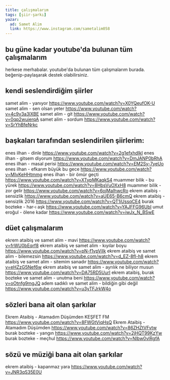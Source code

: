 ```yaml
---
title: çalışmalarım
tags: [şiir-şarkı]
yazar:
  ad: Samet Alim
  link: https://www.instagram.com/sametalim058
---
```


## bu güne kadar youtube'da bulunan tüm çalışmalarım

herkese merhabalar. youtube'da bulunan tüm çalışmalarım burada. beğenip-paylaşarak destek olabilirsiniz.  

## kendi seslendirdiğim şiirler
samet alim - yanıyor
https://www.youtube.com/watch?v=X0YQeufOK-U
samet alim - sen olsan yeter
https://www.youtube.com/watch?v=4c9v3a3lXBE
samet alim - git
https://www.youtube.com/watch?v=0qp2wujerqA
samet alim - sordum
https://www.youtube.com/watch?v=SrYhBfeNrkc
## başkaları tarafından seslendirilen şiirlerim:
enes ilhan - dinle
https://www.youtube.com/watch?v=2g1efxhdIkI
enes ilhan - gitsem diyorum
https://www.youtube.com/watch?v=DmJANP0bRhA
enes ilhan - masal perisi
https://www.youtube.com/watch?v=EM2Sy-7yeUo
enes ilhan - efkarım büyük bu gece
https://www.youtube.com/watch?v=MIvKeHHtmmg
enes ilhan - bir ömür geçti
https://www.youtube.com/watch?v=XTypMKaqkS4
muammer bilik - bu yürek
https://www.youtube.com/watch?v=8HbsVuOXxH8
muammer bilik - zor gelir
https://www.youtube.com/watch?v=6ojMaIhwcRo
ekrem ataibiş - sensizlik
https://www.youtube.com/watch?v=aUE65-B6cmQ
ekrem ataibiş - sensizlik 2016
https://www.youtube.com/watch?v=QT1iUssqCE4
burak bozteke - har-ı aşk
https://www.youtube.com/watch?v=YAJFFG96UbI
umut eroğul - ölene kadar
https://www.youtube.com/watch?v=iwJx_N_BSwE
## düet çalışmalarım
ekrem ataibiş ve samet alim - mavi
https://www.youtube.com/watch?v=frWU0bEqrf8
ekrem ataibiş ve samet alim - kıyılar boyu
https://www.youtube.com/watch?v=pN-f1vpViIk
ekrem ataibiş ve samet alim - bilemezsin
https://www.youtube.com/watch?v=d_EZ-8fI-h8
ekrem ataibiş ve samet alim - sitemim sanadır
https://www.youtube.com/watch?v=eHZzG5Nef6w
ekrem ataibiş ve samet alim - ayrılık ne biliyor musun
https://www.youtube.com/watch?v=DA75RD5UurI
ekrem ataibiş, burak bozteke ve samet alim - unutma beni
https://www.youtube.com/watch?v=oOtnfg9mgJQ
adem sadıklı ve samet alim - bildiğin gibi değil
https://www.youtube.com/watch?v=u3yTFJrkW4o
## sözleri bana ait olan şarkılar
Ekrem Ataibiş - Atamadım Düşümden KEŞFET FM
https://www.youtube.com/watch?v=8FWGtViqHsQ
Ekrem Ataibiş - Atamadım Düşümden
https://www.youtube.com/watch?v=86ZHZtVFvtw
burak bozteke - yangın
https://www.youtube.com/watch?v=2jHQT99KzYw
burak bozteke - meçhul
https://www.youtube.com/watch?v=Nlbw0vlRgfA
## sözü ve müziği bana ait olan şarkılar
ekrem ataibiş - kapanmaz yara
https://www.youtube.com/watch?v=JNR3qS35E0U